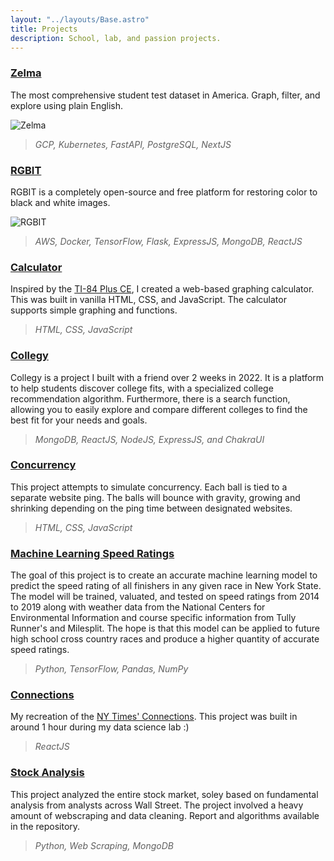 ```yaml
---
layout: "../layouts/Base.astro"
title: Projects
description: School, lab, and passion projects.
---
```


### [Zelma](https://zelma.ai/zelma)

The most comprehensive student test dataset in America. Graph, filter, and explore using plain English.

![Zelma](/images/projects/zelma.png)

> _GCP, Kubernetes, FastAPI, PostgreSQL, NextJS_

### [RGBIT](https://rgbit.johnfarrell.io)

RGBIT is a completely open-source and free platform for restoring color to black and white images.

![RGBIT](/images/blog/colorization/banner.jpeg)

> _AWS, Docker, TensorFlow, Flask, ExpressJS, MongoDB, ReactJS_

### [Calculator](https://calcproject.johnfarrell.io)

Inspired by the [TI-84 Plus CE](https://education.ti.com/en/products/calculators/graphing-calculators/ti-84-plus-ce), I created a web-based graphing calculator. This was built in vanilla HTML, CSS, and JavaScript. The calculator supports simple graphing and functions.

> _HTML, CSS, JavaScript_

### [Collegy](https://collegy.org)

Collegy is a project I built with a friend over 2 weeks in 2022. It is a platform to help students discover college fits, with a specialized college recommendation algorithm. Furthermore, there is a search function, allowing you to easily explore and compare different colleges to find the best fit for your needs and goals.

> _MongoDB, ReactJS, NodeJS, ExpressJS, and ChakraUI_

### [Concurrency](https://balls.johnfarrell.io)

This project attempts to simulate concurrency. Each ball is tied to a separate website ping. The balls will bounce with gravity, growing and shrinking depending on the ping time between designated websites.

> _HTML, CSS, JavaScript_

### [Machine Learning Speed Ratings](https://github.com/johnsfarrell/speed-ratings)

The goal of this project is to create an accurate machine learning model to predict the speed rating of all finishers in any given race in New York State. The model will be trained, valuated, and tested on speed ratings from 2014 to 2019 along with weather data from the National Centers for Environmental Information and course specific information from Tully Runner's and Milesplit. The hope is that this model can be applied to future high school cross country races and produce a higher quantity of accurate speed ratings.

> _Python, TensorFlow, Pandas, NumPy_

### [Connections](https://johnsfarrell.github.io/connections/)

My recreation of the [NY Times' Connections](https://www.nytimes.com/games/connections). This project was built in around 1 hour during my data science lab :)

> _ReactJS_

### [Stock Analysis](https://github.com/johnsfarrell/analysis-proj)

This project analyzed the entire stock market, soley based on fundamental analysis from analysts across Wall Street. The project involved a heavy amount of webscraping and data cleaning. Report and algorithms available in the repository.

> _Python, Web Scraping, MongoDB_
